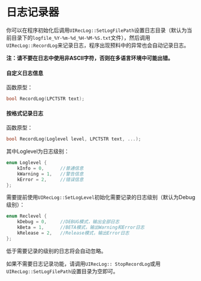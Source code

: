 # 日志记录器
你可以在程序初始化后调用`UIRecLog::SetLogFilePath`设置日志目录（默认为当前目录下的`logfile_%Y-%m-%d_%H-%M-%S.txt`文件），然后调用`UIRecLog::RecordLog`来记录日志，程序出现预料中的异常也会自动记录日志。

**注：请不要在日志中使用非ASCII字符，否则在多语言环境中可能出错。**

#### 自定义日志信息
函数原型：
```c++
bool RecordLog(LPCTSTR text);
```
#### 按格式记录日志
函数原型：
```c++
bool RecordLog(Loglevel level, LPCTSTR text, ...);
```
其中Loglevel为日志级别：
```c++
enum Loglevel {
	kInfo = 0,      //普通信息
	kWarning = 1,   //警告信息
	kError = 2,     //错误信息
};
```
需要提前使用`UIRecLog::SetLogLevel`初始化需要记录的日志级别（默认为Debug级别）：
```c++
enum Reclevel {
	kDebug = 0,     //DEBUG模式，输出全部日志
	kBeta = 1,      //BETA模式，输出Warning和Error日志
	kRelease = 2,   //Release模式，输出Error日志
};
```
低于需要记录的级别的日志将会自动忽略。  

如果不需要日志记录功能，请调用`UIRecLog:: StopRecordLog`或用`UIRecLog::SetLogFilePath`设置目录为空即可。
